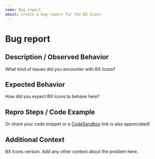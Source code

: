```yaml
---
name: Bug report
about: Create a bug report for the BX Icons
---
```


# Bug report

## Description / Observed Behavior

What kind of issues did you encounter with BX Icons?

## Expected Behavior

How did you expect BX Icons to behave here?

## Repro Steps / Code Example

Or share your code snippet or a [CodeSandbox](https://codesandbox.io) link is also appreciated!

## Additional Context

BX Icons version.
Add any other context about the problem here.
